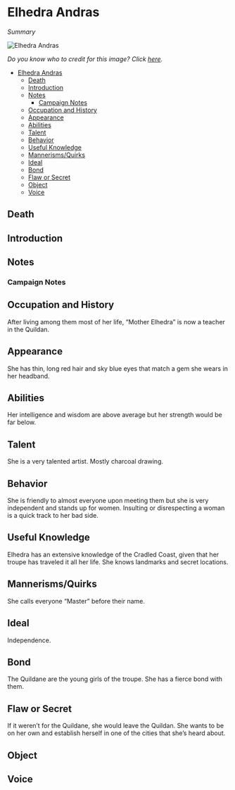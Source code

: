 # Elhedra Andras
*Summary*

![Elhedra Andras](https://i.pinimg.com/originals/ce/36/a2/ce36a28f105aebb4a5b4f967134adf58.jpg)

*Do you know who to credit for this image? Click [here](https://airtable.com/shr3qtfCwGUUMYQqI).*

- [Elhedra Andras](#Elhedra-Andras)
  - [Death](#Death)
  - [Introduction](#Introduction)
  - [Notes](#Notes)
    - [Campaign Notes](#Campaign-Notes)
  - [Occupation and History](#Occupation-and-History)
  - [Appearance](#Appearance)
  - [Abilities](#Abilities)
  - [Talent](#Talent)
  - [Behavior](#Behavior)
  - [Useful Knowledge](#Useful-Knowledge)
  - [Mannerisms/Quirks](#MannerismsQuirks)
  - [Ideal](#Ideal)
  - [Bond](#Bond)
  - [Flaw or Secret](#Flaw-or-Secret)
  - [Object](#Object)
  - [Voice](#Voice)

## Death
## Introduction
## Notes
### Campaign Notes
## Occupation and History
After living among them most of her life, “Mother Elhedra” is now a teacher in the Quildan.
## Appearance
She has thin, long red hair and sky blue eyes that match a gem she wears in her headband.
## Abilities
Her intelligence and wisdom are above average but her strength would be far below.
## Talent
She is a very talented artist. Mostly charcoal drawing.
## Behavior
She is friendly to almost everyone upon meeting them but she is very independent and stands up for women. Insulting or disrespecting a woman is a quick track to her bad side.
## Useful Knowledge
Elhedra has an extensive knowledge of the Cradled Coast, given that her troupe has traveled it all her life. She knows landmarks and secret locations.
## Mannerisms/Quirks
She calls everyone “Master” before their name.
## Ideal
Independence.
## Bond
The Quildane are the young girls of the troupe. She has a fierce bond with them.
## Flaw or Secret
If it weren’t for the Quildane, she would leave the Quildan. She wants to be on her own and establish herself in one of the cities that she’s heard about.
## Object
## Voice